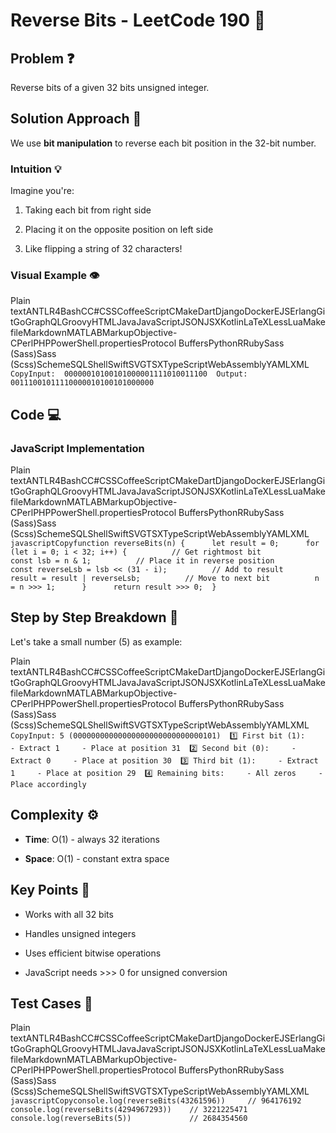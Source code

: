 Reverse Bits - LeetCode 190 🔄
==============================

Problem ❓
---------

Reverse bits of a given 32 bits unsigned integer.

Solution Approach 🎯
--------------------

We use **bit manipulation** to reverse each bit position in the 32-bit number.

### Intuition 💡

Imagine you're:

1.  Taking each bit from right side
    
2.  Placing it on the opposite position on left side
    
3.  Like flipping a string of 32 characters!
    

### Visual Example 👁️

Plain textANTLR4BashCC#CSSCoffeeScriptCMakeDartDjangoDockerEJSErlangGitGoGraphQLGroovyHTMLJavaJavaScriptJSONJSXKotlinLaTeXLessLuaMakefileMarkdownMATLABMarkupObjective-CPerlPHPPowerShell.propertiesProtocol BuffersPythonRRubySass (Sass)Sass (Scss)SchemeSQLShellSwiftSVGTSXTypeScriptWebAssemblyYAMLXML`   CopyInput:  00000010100101000001111010011100  Output: 00111001011110000010100101000000   `

Code 💻
-------

### JavaScript Implementation

Plain textANTLR4BashCC#CSSCoffeeScriptCMakeDartDjangoDockerEJSErlangGitGoGraphQLGroovyHTMLJavaJavaScriptJSONJSXKotlinLaTeXLessLuaMakefileMarkdownMATLABMarkupObjective-CPerlPHPPowerShell.propertiesProtocol BuffersPythonRRubySass (Sass)Sass (Scss)SchemeSQLShellSwiftSVGTSXTypeScriptWebAssemblyYAMLXML`   javascriptCopyfunction reverseBits(n) {      let result = 0;      for (let i = 0; i < 32; i++) {          // Get rightmost bit          const lsb = n & 1;          // Place it in reverse position          const reverseLsb = lsb << (31 - i);          // Add to result          result = result | reverseLsb;          // Move to next bit          n = n >>> 1;      }      return result >>> 0;  }   `

Step by Step Breakdown 📝
-------------------------

Let's take a small number (5) as example:

Plain textANTLR4BashCC#CSSCoffeeScriptCMakeDartDjangoDockerEJSErlangGitGoGraphQLGroovyHTMLJavaJavaScriptJSONJSXKotlinLaTeXLessLuaMakefileMarkdownMATLABMarkupObjective-CPerlPHPPowerShell.propertiesProtocol BuffersPythonRRubySass (Sass)Sass (Scss)SchemeSQLShellSwiftSVGTSXTypeScriptWebAssemblyYAMLXML`   CopyInput: 5 (00000000000000000000000000000101)  1️⃣ First bit (1):     - Extract 1     - Place at position 31  2️⃣ Second bit (0):     - Extract 0     - Place at position 30  3️⃣ Third bit (1):     - Extract 1     - Place at position 29  4️⃣ Remaining bits:     - All zeros     - Place accordingly   `

Complexity ⚙️
-------------

*   **Time**: O(1) - always 32 iterations
    
*   **Space**: O(1) - constant extra space
    

Key Points 🔑
-------------

*   Works with all 32 bits
    
*   Handles unsigned integers
    
*   Uses efficient bitwise operations
    
*   JavaScript needs >>> 0 for unsigned conversion
    

Test Cases 🧪
-------------

Plain textANTLR4BashCC#CSSCoffeeScriptCMakeDartDjangoDockerEJSErlangGitGoGraphQLGroovyHTMLJavaJavaScriptJSONJSXKotlinLaTeXLessLuaMakefileMarkdownMATLABMarkupObjective-CPerlPHPPowerShell.propertiesProtocol BuffersPythonRRubySass (Sass)Sass (Scss)SchemeSQLShellSwiftSVGTSXTypeScriptWebAssemblyYAMLXML`   javascriptCopyconsole.log(reverseBits(43261596))     // 964176192  console.log(reverseBits(4294967293))    // 3221225471  console.log(reverseBits(5))             // 2684354560   `

